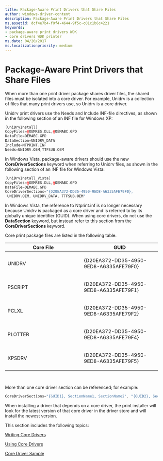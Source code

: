 ```yaml
---
title: Package-Aware Print Drivers that Share Files
author: windows-driver-content
description: Package-Aware Print Drivers that Share Files
ms.assetid: dcf4e7b4-f0f4-4644-9f5c-c01c1b6c4221
keywords:
- package-aware print drivers WDK
- core drivers WDK printer
ms.date: 04/20/2017
ms.localizationpriority: medium
---
```


# Package-Aware Print Drivers that Share Files


When more than one print driver package shares driver files, the shared files must be isolated into a core driver. For example, Unidrv is a collection of files that many print drivers use, so Unidrv is a core driver.

Unidrv print drivers use the Needs and Include INF-file directives, as shown in the following section of an INF file for Windows XP:

```cpp
[UniDrvInstall]
CopyFiles=@OEMRES.DLL,@OEMABC.GPD
DataFile=OEMABC.GPD
DataSection=UNIDRV_DATA
Include=NTPRINT.INF
Needs=UNIDRV.OEM,TTFSUB.OEM
```

In Windows Vista, package-aware drivers should use the new **CoreDriverSections** keyword when referring to Unidrv files, as shown in the following section of an INF file for Windows Vista:

```cpp
[UniDrvInstall_Vista]
CopyFiles=@OEMRES.DLL,@OEMABC.GPD
DataFile=OEMABC.GPD
CoreDriverSections="{D20EA372-DD35-4950-9ED8-A6335AFE79F0}, 
 UNIDRV.OEM, UNIDRV_DATA, TTFSUB.OEM"
```

In Windows Vista, the reference to Ntprint.inf is no longer necessary because Unidrv is packaged as a core driver and is referred to by its globally unique identifier (GUID). When using core drivers, do not use the **DataSection** keyword, but instead refer to this section from the **CoreDriverSections** keyword.

Core print package files are listed in the following table.

<table>
<colgroup>
<col width="50%" />
<col width="50%" />
</colgroup>
<thead>
<tr class="header">
<th>Core File</th>
<th>GUID</th>
</tr>
</thead>
<tbody>
<tr class="odd">
<td><p>UNIDRV</p></td>
<td><p>{D20EA372-DD35-4950-9ED8-A6335AFE79F0}</p></td>
</tr>
<tr class="even">
<td><p>PSCRIPT</p></td>
<td><p>{D20EA372-DD35-4950-9ED8-A6335AFE79F1}</p></td>
</tr>
<tr class="odd">
<td><p>PCLXL</p></td>
<td><p>{D20EA372-DD35-4950-9ED8-A6335AFE79F2}</p></td>
</tr>
<tr class="even">
<td><p>PLOTTER</p></td>
<td><p>{D20EA372-DD35-4950-9ED8-A6335AFE79F4}</p></td>
</tr>
<tr class="odd">
<td><p>XPSDRV</p></td>
<td><p>{D20EA372-DD35-4950-9ED8-A6335AFE79F5}</p></td>
</tr>
</tbody>
</table>

 

More than one core driver section can be referenced; for example:

```cpp
CoreDriverSections="{GUID1}, SectionName1, SectionName2", "{GUID2}, SectionName3"
```

When installing a driver that depends on a core driver, the print installer will look for the latest version of that core driver in the driver store and will install the newest version.

This section includes the following topics:

[Writing Core Drivers](writing-core-drivers.md)

[Using Core Drivers](using-core-drivers.md)

[Core Driver Sample](core-driver-sample.md)

 

 




